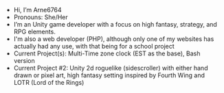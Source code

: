 -  Hi, I’m Arne6764
-  Pronouns: She/Her
-  I’m an Unity game developer with a focus on high fantasy, strategy, and RPG elements.
-  I'm also a web developer (PHP), although only one of my websites has actually had any use, with that being for a school project
-  Current Project(s): Multi-Time zone clock (EST as the base), Bash version
-  Current Project #2: Unity 2d roguelike (sidescroller) with either hand drawn or pixel art, high fantasy setting inspired by Fourth Wing and LOTR (Lord of the Rings)
